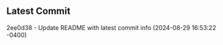 
## Latest Commit
2ee0d38 - Update README with latest commit info (2024-08-29 16:53:22 -0400) <Yunxi-Zhou>
